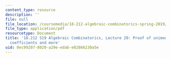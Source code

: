 ```yaml
---
content_type: resource
description: ''
file: null
file_location: /coursemedia/18-212-algebraic-combinatorics-spring-2019/0ec992078020a29eedabe02866230a5e_MIT18_212S19_lec20.pdf
file_type: application/pdf
resourcetype: Document
title: '18.212 S19 Algebraic Combinatorics, Lecture 20: Proof of unimodality of Gaussian
  coefficients and more'
uid: 0ec99207-8020-a29e-edab-e02866230a5e
---
```

